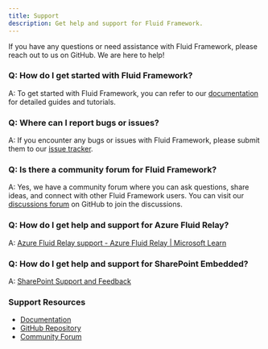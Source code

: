 ```yaml
---
title: Support
description: Get help and support for Fluid Framework.
---
```


If you have any questions or need assistance with Fluid Framework, please reach out to us on GitHub. We are here to help!

### Q: How do I get started with Fluid Framework?

A: To get started with Fluid Framework, you can refer to our [documentation](https://fluidframework.com/docs/) for detailed guides and tutorials.

### Q: Where can I report bugs or issues?

A: If you encounter any bugs or issues with Fluid Framework, please submit them to our [issue tracker](https://github.com/microsoft/FluidFramework/issues/new/choose).

### Q: Is there a community forum for Fluid Framework?

A: Yes, we have a community forum where you can ask questions, share ideas, and connect with other Fluid Framework users. You can visit our [discussions forum](https://github.com/microsoft/FluidFramework/discussions) on GitHub to join the discussions.

### Q: How do I get help and support for Azure Fluid Relay?
A: [Azure Fluid Relay support - Azure Fluid Relay | Microsoft Learn](https://learn.microsoft.com/en-us/azure/azure-fluid-relay/resources/support)

### Q: How do I get help and support for SharePoint Embedded?
A: [SharePoint Support and Feedback](https://learn.microsoft.com/en-us/sharepoint/dev/support-feedback)

### Support Resources

- [Documentation](https://fluidframework.com/)
- [GitHub Repository](https://github.com/fluidframework)
- [Community Forum](https://github.com/microsoft/FluidFramework/discussions)
